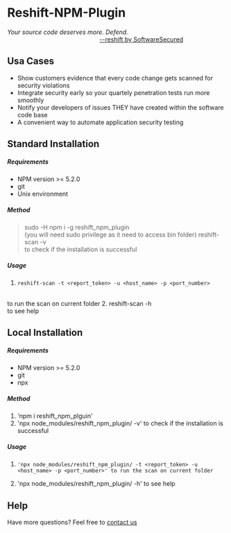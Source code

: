 # Reshift-NPM-Plugin
*Your source code deserves more. Defend.*<br/>
 &nbsp;&nbsp;&nbsp;&nbsp;&nbsp;&nbsp;&nbsp;&nbsp;&nbsp;&nbsp;&nbsp;&nbsp;&nbsp;&nbsp;&nbsp;&nbsp;&nbsp;
 &nbsp;&nbsp;&nbsp;&nbsp;&nbsp;&nbsp;&nbsp;&nbsp;&nbsp;&nbsp;&nbsp;&nbsp;&nbsp;&nbsp;&nbsp;&nbsp;&nbsp;
 &nbsp;&nbsp;&nbsp;&nbsp;&nbsp;&nbsp;&nbsp;&nbsp;&nbsp;&nbsp;&nbsp;&nbsp;&nbsp;&nbsp;&nbsp;&nbsp;&nbsp;
 [--reshift by SoftwareSecured](https://www.softwaresecured.com/reshift/ "Reshift's Homepage")

## Usa Cases
* Show customers evidence that every code change gets scanned for security violations
* Integrate security early so your quartely penetration tests run more smoothly
* Notify your developers of issues THEY have created within the software code base
* A convenient way to automate application security testing

## Standard Installation
##### Requirements
* NPM version >= 5.2.0
* git
* Unix environment
##### Method
>sudo -H npm i -g reshift_npm_plugin
<br/>(you will need sudo privilege as it need to access bin folder)
>reshift-scan -v
<br/>to check if the installation is successful
##### Usage
1.     reshift-scan -t <report_token> -u <host_name> -p <port_number>
<br/>to run the scan on current folder
2.     reshift-scan -h
<br/>to see help

## Local Installation
##### Requirements
* NPM version >= 5.2.0
* git
* npx
##### Method
1. ‘npm i reshift_npm_plguin'
2. 'npx node_modules/reshift_npm_plugin/ -v' to check if the installation is successful
##### Usage
1.     'npx node_modules/reshift_npm_plugin/ -t <report_token> -u <host_name> -p <port_number>' to run the scan on current folder
2. 'npx node_modules/reshift_npm_plugin/ -h' to see help


## Help
Have more questions? Feel free to [contact us](support@softwaresecursd.com "support email")